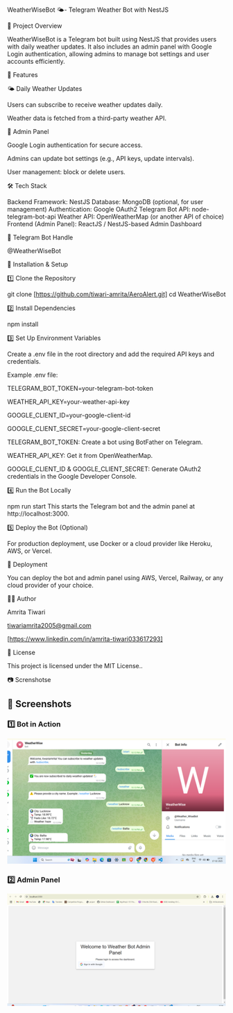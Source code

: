 WeatherWiseBot 🌤️- Telegram Weather Bot with NestJS

📌 Project Overview

WeatherWiseBot is a Telegram bot built using NestJS that provides users with daily weather updates. It also includes an admin panel with Google Login authentication, allowing admins to manage bot settings and user accounts efficiently.

🚀 Features

🌤️ Daily Weather Updates

Users can subscribe to receive weather updates daily.

Weather data is fetched from a third-party weather API.

🔐 Admin Panel

Google Login authentication for secure access.

Admins can update bot settings (e.g., API keys, update intervals).

User management: block or delete users.

🛠 Tech Stack

Backend Framework: NestJS
Database: MongoDB (optional, for user management)
Authentication: Google OAuth2
Telegram Bot API: node-telegram-bot-api
Weather API: OpenWeatherMap (or another API of choice)
Frontend (Admin Panel): ReactJS / NestJS-based Admin Dashboard

📌 Telegram Bot Handle

@WeatherWiseBot

🔧 Installation & Setup

1️⃣ Clone the Repository

git clone [https://github.com/tiwari-amrita/AeroAlert.git]
cd WeatherWiseBot

2️⃣ Install Dependencies

npm install

3️⃣ Set Up Environment Variables

Create a .env file in the root directory and add the required API keys and credentials.

Example .env file:

TELEGRAM_BOT_TOKEN=your-telegram-bot-token

WEATHER_API_KEY=your-weather-api-key

GOOGLE_CLIENT_ID=your-google-client-id

GOOGLE_CLIENT_SECRET=your-google-client-secret

TELEGRAM_BOT_TOKEN: Create a bot using BotFather on Telegram.

WEATHER_API_KEY: Get it from OpenWeatherMap.

GOOGLE_CLIENT_ID & GOOGLE_CLIENT_SECRET: Generate OAuth2 credentials in the Google Developer Console.

4️⃣ Run the Bot Locally

npm run start
This starts the Telegram bot and the admin panel at http://localhost:3000.

5️⃣ Deploy the Bot (Optional)

For production deployment, use Docker or a cloud provider like Heroku, AWS, or Vercel.

🚀 Deployment

You can deploy the bot and admin panel using AWS, Vercel, Railway, or any cloud provider of your choice.

👨‍💻 Author

Amrita Tiwari

tiwariamrita2005@gmail.com

[https://www.linkedin.com/in/amrita-tiwari033617293]

📜 License

This project is licensed under the MIT License..

📷 Screnshotse

## 🌟 Screenshots
### 1️⃣ Bot in Action
![Bot Interface](images/Interface.png)

### 2️⃣ Admin Panel
<img src="images/admin panel.png" width="700">
